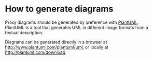 # How to generate diagrams

Proxy diagrams should be generated by preference with [PlantUML](http://plantuml.com).
PlantUML is a tool that generates UML in different image formats from a textual
description.

Diagrams can be generated directly in a browser at 
http://www.plantuml.com/plantuml/uml, or locally at
http://plantuml.com/download.
